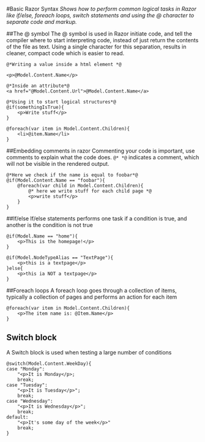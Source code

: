 #Basic Razor Syntax
_Shows how to perform common logical tasks in Razor like if/else, foreach loops, switch statements and using the @ character to separate code and markup._

##The @ symbol
The @ symbol is used in Razor initiate code, and tell the compiler where to start interpreting code, instead of just return the contents of the file as text. Using a single character for this separation, results in cleaner, compact code which is easier to read.

	@*Writing a value inside a html element *@

	<p>@Model.Content.Name</p>

	@*Inside an attribute*@
	<a href="@Model.Content.Url">@Model.Content.Name</a>

	@*Using it to start logical structures*@
	@if(somethingIsTrue){
		<p>Write stuff</p>
	}

	@foreach(var item in Model.Content.Children){
		<li>@item.Name</li>
	}

##Embedding comments in razor
Commenting your code is important, use comments to explain what the code does. `@* *@` indicates a comment, which will not be visible in the rendered output.

	@*Here we check if the name is equal to foobar*@
	@if(Model.Content.Name == "foobar"){
		@foreach(var child in Model.Content.Children){
			@* here we write stuff for each child page *@
			<p>write stuff</p>
		}
	}

##If/else
If/else statements performs one task if a condition is true, and another is the condition is not true

	@if(Model.Name == "home"){
		<p>This is the homepage!</p>
	}

	@if(Model.NodeTypeAlias == "TextPage"){
		<p>this is a textpage</p>
	}else{
		<p>this ia NOT a textpage</p>
	}

##Foreach loops
A foreach loop goes through a collection of items, typically a collection of pages and performs an action for each item

	@foreach(var item in Model.Content.Children){
		<p>The item name is: @Item.Name</p>
	}

## Switch block
A Switch block is used when testing a large number of conditions

	@switch(Model.Content.WeekDay){
	case "Monday":
		"<p>It is Monday</p>;
		break;
	case "Tuesday":
		"<p>It is Tuesday</p>";
		break;
	case "Wednesday":
		"<p>It is Wednesday</p>";
		break;
	default:
		"<p>It's some day of the week</p>"
		break;
	}
